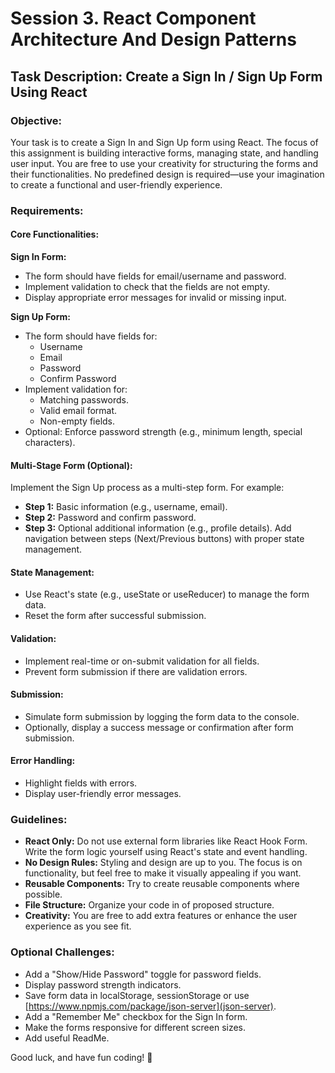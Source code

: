 # Session 3. React Component Architecture And Design Patterns

## Task Description: Create a Sign In / Sign Up Form Using React

### Objective:
Your task is to create a Sign In and Sign Up form using React. The focus of this assignment is building interactive forms, managing state, and handling user input. You are free to use your creativity for structuring the forms and their functionalities. No predefined design is required—use your imagination to create a functional and user-friendly experience.

### Requirements:
#### Core Functionalities:

**Sign In Form:**
- The form should have fields for email/username and password.
- Implement validation to check that the fields are not empty.
- Display appropriate error messages for invalid or missing input.

**Sign Up Form:**
- The form should have fields for:
  - Username
  - Email
  - Password
  - Confirm Password
- Implement validation for:
  - Matching passwords.
  - Valid email format.
  - Non-empty fields.
- Optional: Enforce password strength (e.g., minimum length, special characters).

#### Multi-Stage Form (Optional):
Implement the Sign Up process as a multi-step form. For example:
- **Step 1:** Basic information (e.g., username, email).
- **Step 2:** Password and confirm password.
- **Step 3:** Optional additional information (e.g., profile details).
Add navigation between steps (Next/Previous buttons) with proper state management.

#### State Management:
- Use React's state (e.g., useState or useReducer) to manage the form data.
- Reset the form after successful submission.

#### Validation:
- Implement real-time or on-submit validation for all fields.
- Prevent form submission if there are validation errors.

#### Submission:
- Simulate form submission by logging the form data to the console.
- Optionally, display a success message or confirmation after form submission.

#### Error Handling:
- Highlight fields with errors.
- Display user-friendly error messages.

### Guidelines:
- **React Only:** Do not use external form libraries like React Hook Form. Write the form logic yourself using React's state and event handling.
- **No Design Rules:** Styling and design are up to you. The focus is on functionality, but feel free to make it visually appealing if you want.
- **Reusable Components:** Try to create reusable components where possible.
- **File Structure:** Organize your code in of proposed structure.
- **Creativity:** You are free to add extra features or enhance the user experience as you see fit.

### Optional Challenges:
- Add a "Show/Hide Password" toggle for password fields.
- Display password strength indicators.
- Save form data in localStorage, sessionStorage or use [https://www.npmjs.com/package/json-server](json-server).
- Add a "Remember Me" checkbox for the Sign In form.
- Make the forms responsive for different screen sizes.
- Add useful ReadMe.

Good luck, and have fun coding! 🚀